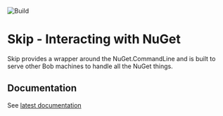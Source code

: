 ![Build](https://ci.appveyor.com/api/projects/status/github/unic/bob-rubble?svg=true)

# Skip - Interacting with NuGet

Skip provides a wrapper around the NuGet.CommandLine and is built to serve other Bob machines to handle all the NuGet things.

## Documentation

See [latest documentation](https://unic.github.io/bob-skip)
